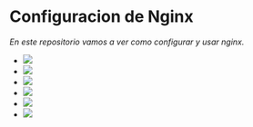 # Configuracion de Nginx

_En este repositorio vamos a ver como configurar y usar nginx._

- [![](https://img.shields.io/badge/Introducción-8A2BE2)](https://github.com/HoracioGG/nginx/blob/main/Introduccion.md)
- [![](https://img.shields.io/badge/Comparativa%20con%20Apache-8A2BE2)](https://github.com/HoracioGG/nginx/blob/main/ComparativaConApache.md)
- [![](https://img.shields.io/badge/Esquema%20de%20red-8A2BE2)](https://github.com/HoracioGG/nginx/blob/main/EsquemaDeRed.md)
- [![](https://img.shields.io/badge/Instalación-8A2BE2)](https://github.com/HoracioGG/nginx/blob/main/Instalaci%C3%B3n.md)
- [![](https://img.shields.io/badge/Casos%20prácticos-8A2BE2)](https://github.com/HoracioGG/nginx/blob/main/CasosPr%C3%A1cticos.md)
- [![](https://img.shields.io/badge/Cloncusion%20y%20Referencias-8A2BE2)](https://github.com/HoracioGG/nginx/blob/main/Conclusi%C3%B3n.md)


